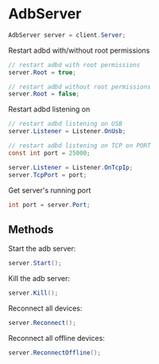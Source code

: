 # AdbServer
``` csharp
AdbServer server = client.Server;
```
Restart adbd with/without root permissions
``` csharp
// restart adbd with root permissions
server.Root = true;

// restart adbd without root permissions
server.Root = false;
```
Restart adbd listening on
``` csharp
// restart adbd listening on USB
server.Listener = Listener.OnUsb;

// restart adbd listening on TCP on PORT
const int port = 25000;

server.Listener = Listener.OnTcpIp;
server.TcpPort = port;
```
Get server's running port
``` csharp
int port = server.Port;
```
## Methods
Start the adb server:
``` csharp
server.Start();
```
Kill the adb server:
``` csharp
server.Kill();
```
Reconnect all devices:
``` csharp
server.Reconnect();
```
Reconnect all offline devices:
``` csharp
server.ReconnectOffline();
```
